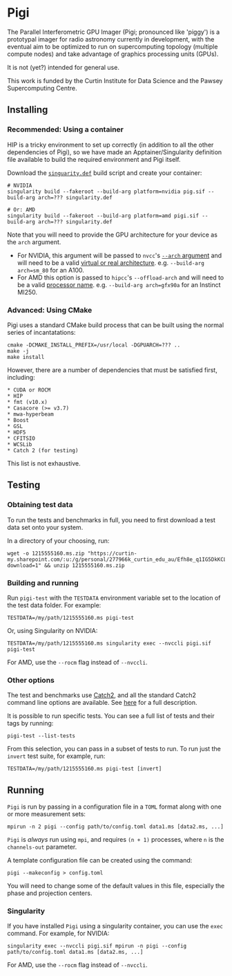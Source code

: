 # Pigi

The Parallel Interferometric GPU Imager (Pigi; pronounced like 'piggy') is a prototypal imager for radio astronomy currently in development, with the eventual aim to be optimized to run on supercomputing topology (multiple compute nodes) and take advantage of graphics processing units (GPUs).

It is not (yet?) intended for general use.

This work is funded by the Curtin Institute for Data Science and the Pawsey Supercomputing Centre.

## Installing

### Recommended: Using a container

HIP is a tricky environment to set up correctly (in addition to all the other dependencies of Pigi), so we have made an Apptainer/Singularity definition file available to build the required environment and Pigi itself.

Download the [`singuarity.def`](https://github.com/torrance/Pigi/blob/main/singularity.def) build script and create your container:

    # NVIDIA
    singularity build --fakeroot --build-arg platform=nvidia pig.sif --build-arg arch=??? singularity.def

    # Or: AMD
    singularity build --fakeroot --build-arg platform=amd pigi.sif --build-arg arch=??? singularity.def

Note that you will need to provide the GPU architecture for your device as the `arch` argument.

* For NVIDIA, this argument will be passed to `nvcc`'s [`--arch` argument](https://docs.nvidia.com/cuda/cuda-compiler-driver-nvcc/index.html#gpu-architecture-arch) and will need to be a valid [virtual or real architecture](https://developer.nvidia.com/cuda-gpus). e.g. `--build-arg arch=sm_80` for an A100.
* For AMD  this option is passed to `hipcc`'s `--offload-arch` and will need to be a valid [processor name](https://llvm.org/docs/AMDGPUUsage.html#processors). e.g. `--build-arg arch=gfx90a` for an Instinct MI250.

### Advanced: Using CMake

Pigi uses a standard CMake build process that can be built using the normal series of incantatations:

    cmake -DCMAKE_INSTALL_PREFIX=/usr/local -DGPUARCH=??? ..
    make -j
    make install

However, there are a number of dependencies that must be satisfied first, including:

    * CUDA or ROCM
    * HIP
    * fmt (v10.x)
    * Casacore (>= v3.7)
    * mwa-hyperbeam
    * Boost
    * GSL
    * HDF5
    * CFITSIO
    * WCSLib
    * Catch 2 (for testing)

This list is not exhaustive.

## Testing

### Obtaining test data

To run the tests and benchmarks in full, you need to first download a test data set onto your system.

In a directory of your choosing, run:

    wget -o 1215555160.ms.zip "https://curtin-my.sharepoint.com/:u:/g/personal/277966k_curtin_edu_au/Efh8e_q1IG5DkKCLDl9GNIQBmFS3bM22NF_1B6eLgo3YPQ?download=1" && unzip 1215555160.ms.zip

### Building and running

Run `pigi-test` with the `TESTDATA` environment variable set to the location of the test data folder. For example:

    TESTDATA=/my/path/1215555160.ms pigi-test

Or, using Singularity on NVIDIA:

    TESTDATA=/my/path/1215555160.ms singularity exec --nvccli pigi.sif pigi-test

For AMD, use the `--rocm` flag instead of `--nvccli`.

### Other options

The test and benchmarks use [Catch2](https://github.com/catchorg/Catch2/), and all the standard Catch2 command line options are available. See [here](https://github.com/catchorg/Catch2/blob/devel/docs/command-line.md#top) for a full description.

It is possible to run specific tests. You can see a full list of tests and their tags by running:

    pigi-test --list-tests

From this selection, you can pass in a subset of tests to run. To run just the `invert` test suite, for example, run:

    TESTDATA=/my/path/1215555160.ms pigi-test [invert]

## Running

`Pigi` is run by passing in a configuration file in a `TOML` format along with one or more measurement sets:

    mpirun -n 2 pigi --config path/to/config.toml data1.ms [data2.ms, ...]

`Pigi` is _always_ run using `mpi`, and requires `(n + 1)` processes, where `n` is the `channels-out` parameter.

A template configuration file can be created using the command:

    pigi --makeconfig > config.toml

You will need to change some of the default values in this file, especially the phase and projection centers.

### Singularity

If you have installed `Pigi` using a singularity container, you can use the `exec` command. For example, for NVIDIA:

    singularity exec --nvccli pigi.sif mpirun -n pigi --config path/to/config.toml data1.ms [data2.ms, ...]

For AMD, use the `--rocm` flag instead of `--nvccli`.